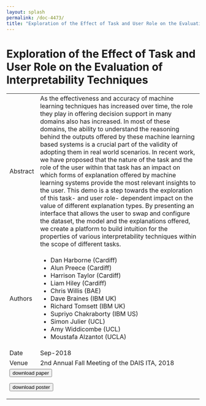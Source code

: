 ```yaml
---
layout: splash
permalink: /doc-4473/
title: "Exploration of the Effect of Task and User Role on the Evaluation of Interpretability Techniques"
---
```


# Exploration of the Effect of Task and User Role on the Evaluation of Interpretability Techniques

<table>
    <tbody>
    <tr>
        <td>Abstract</td>
        <td>As the effectiveness and accuracy of machine learning techniques has increased over time, the role they play in offering decision support in many domains also has increased. In most of these domains, the ability to understand the reasoning behind the outputs offered by these machine learning based systems is a crucial part of the validity of adopting them in real world scenarios. In recent work, we have proposed that the nature of the task and the role of the user within that task has an impact on which forms of explanation offered by machine learning systems provide the most relevant insights to the user. This demo is a step towards the exploration of this task- and user role- dependent impact on the value of different explanation types. By presenting an interface that allows the user to swap and configure the dataset, the model and the explanations offered, we create a platform to build intuition for the properties of various interpretability techniques within the scope of different tasks.</td>
    </tr>
    <tr>
        <td>Authors</td>
        <td>
            <ul>
                <li>Dan Harborne (Cardiff)</li>
                <li>Alun Preece (Cardiff)</li>
                <li>Harrison Taylor (Cardiff)</li>
                <li>Liam Hiley (Cardiff)</li>
                <li>Chris Willis (BAE)</li>
                <li>Dave Braines (IBM UK)</li>
                <li>Richard Tomsett (IBM UK)</li>
                <li>Supriyo Chakraborty (IBM US)</li>
                <li>Simon Julier (UCL)</li>
                <li>Amy Widdicombe (UCL)</li>
                <li>Moustafa Alzantot (UCLA)</li>
            </ul>
        </td>
    </tr>
    <tr>
        <td>Date</td>
        <td>Sep-2018</td>
    </tr>
    <tr>
        <td>Venue</td>
        <td>2nd Annual Fall Meeting of the DAIS ITA, 2018</td>
    </tr>
        <tr>
            <td colspan="2">
                <form method="get" action="https://ibm.box.com/v/doc-4473-paper">
                    <button type="submit">download paper</button>
                </form>
                <form method="get" action="https://ibm.box.com/v/doc-4473-poster">
                    <button type="submit">download poster</button>
                </form>
            </td>
        </tr>
    </tbody>
</table>
